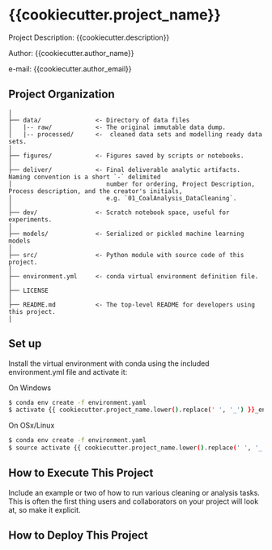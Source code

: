 {{cookiecutter.project_name}}
==============================

Project Description: {{cookiecutter.description}}

Author: {{cookiecutter.author_name}}

e-mail: {{cookiecutter.author_email}}

Project Organization
------------

    │
    ├── data/               <- Directory of data files
    │   |-- raw/            <- The original immutable data dump.
    │   |-- processed/      <-  cleaned data sets and modelling ready data sets.  
    │
    ├── figures/            <- Figures saved by scripts or notebooks.
    │
    ├── deliver/            <- Final deliverable analytic artifacts. Naming convention is a short `-` delimited 
    │                          number for ordering, Project Description, Process description, and the creator's initials,
    │                          e.g. `01_CoalAnalysis_DataCleaning`.
    │
    ├── dev/                <- Scratch notebook space, useful for experiments.
    │
    ├── models/             <- Serialized or pickled machine learning models
    │
    ├── src/                <- Python module with source code of this project.
    │
    ├── environment.yml     <- conda virtual environment definition file.
    │
    ├── LICENSE
    │
    ├── README.md           <- The top-level README for developers using this project.
    │



Set up
------------

Install the virtual environment with conda using the included environment.yml file and activate it:

On Windows
```bash
$ conda env create -f environment.yaml
$ activate {{ cookiecutter.project_name.lower().replace(' ', '_') }}_env
```
On OSx/Linux
```bash
$ conda env create -f environment.yaml
$ source activate {{ cookiecutter.project_name.lower().replace(' ', '_') }}_env
```

How to Execute This Project
-----------

Include an example or two of how to run various cleaning or analysis tasks. This is often the first thing users and collaborators on your project will look at, so make it explicit.


How to Deploy This Project
-----------
 
